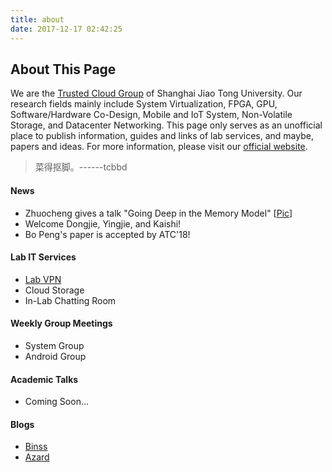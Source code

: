 ```yaml
---
title: about
date: 2017-12-17 02:42:25
---
```


## About This Page
We are the [Trusted Cloud Group](http://tcloud.sjtu.edu.cn) of Shanghai Jiao Tong University. Our research fields mainly include System Virtualization, FPGA, GPU, Software/Hardware Co-Design, Mobile and IoT System, Non-Volatile Storage, and Datacenter Networking.
This page only serves as an unofficial place to publish information, guides and links of lab services, and maybe, papers and ideas. For more information, please visit our [official website](http://tcloud.sjtu.edu.cn).

> 菜得抠脚。------tcbbd

#### News
* Zhuocheng gives a talk "Going Deep in the Memory Model" \[[Pic](about/index/godzhuo.jpg)\]
* Welcome Dongjie, Yingjie, and Kaishi!
* Bo Peng's paper is accepted by ATC'18!

#### Lab IT Services
* [Lab VPN](/vpn)
* Cloud Storage
* In-Lab Chatting Room

#### Weekly Group Meetings
* System Group
* Android Group

#### Academic Talks
* Coming Soon...

#### Blogs
* [Binss](http://binss.me/)
* [Azard](http://azard.me/blog/)